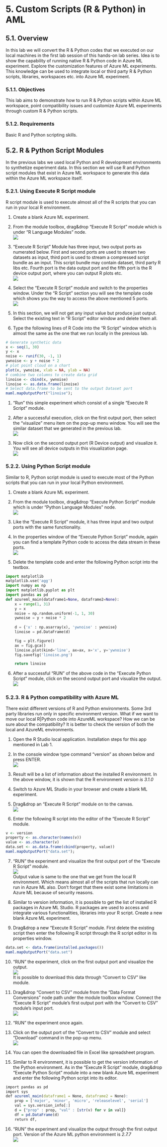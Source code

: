 # 5. Custom Scripts (R & Python) in AML
## 5.1. Overview
In this lab we will convert the R & Python codes that we executed on our local machines in the first lab session of this hands-on lab series. Idea is to show the capability of running native R & Python code in Azure ML experiment. Explore the customization features of Azure ML experiments. This knowledge can be used to integrate local or third party R & Python scripts, libraries, workspaces etc. into Azure ML experiment.  

### 5.1.1. Objectives
This lab aims to demonstrate how to run R & Python scripts within Azure ML workspace, point compatibility issues and customize Azure ML experiments through custom R & Python scripts.  

### 5.1.2. Requirements
Basic R and Python scripting skills.  

## 5.2. R & Python Script Modules
In the previous labs we used local Python and R development environments to synthetize experiment data. In this section we will use R and Python script modules that exist in Azure ML workspace to generate this data within the Azure ML workspace itself.  

### 5.2.1. Using Execute R Script module
R script module is used to execute almost all of the R scripts that you can run in your local R environment.  

1. Create a blank Azure ML experiment.  

1. From the module toolbox, drag&drop “Execute R Script” module which is under “R Language Modules” node.  
![](./imgs/5.2.i001.png) 

1. “Execute R Script” Module has three input, two output ports as numerated below. First and second ports are used to stream two datasets as input, third port is used to stream a compressed script bundle as an input. This script bundle may contain dataset, third party R libs etc. Fourth port is the data output port and the fifth port is the R device output port, where you can output R plots etc.  
![](./imgs/5.2.i002.png) 

1. Select the “Execute R Script” module and switch to the properties window. Under the “R Script” section you will see the template code which shows you the way to access the above mentioned 5 ports.  
![](./imgs/5.2.i003.png) 

1. In this section, we will not get any input value but produce just output. Select the existing text in “R Script” editor window and delete them all.  

1. Type the following lines of R Code into the “R Script” window which is almost the same as the one that we run locally in the previous lab.
```r
# Generate synthetic data
x <- seq(1, 30)
y <- x
noise <- runif(30, -1, 1)
ywnoise <- y + noise * 2
# plot point cloud on a chart
plot(x, ywnoise, xlab = NA, ylab = NA)
# combine two columns to create data grid
linoise <- cbind(x, ywnoise)
linoise <- as.data.frame(linoise)
# Select data.frame to be sent to the output Dataset port
maml.mapOutputPort("linoise");
```

1. “Run” this simple experiment which consist of a single “Execute R Script” module.  

8. After a successful execution, click on the first output port, then select the “visualize” menu item on the pop-up menu window. You will see the similar dataset that we generated in the previous lab.  
![](./imgs/5.2.i004.png) 

9. Now click on the second output port (R Device output) and visualize it. You will see all device outputs in this visualization page.  
![](./imgs/5.2.i005.png) 

### 5.2.2. Using Python Script module
Similar to R, Python script module is used to execute most of the Python scripts that you can run in your local Python environment.  

1. Create a blank Azure ML experiment.  

2. From the module toolbox, drag&drop “Execute Python Script” module which is under “Python Language Modules” node.  
![](./imgs/5.2.i006.png) 

3. Like the “Execute R Script” module, it has three input and two output ports with the same functionality.  

4. In the properties window of the “Execute Python Script” module, again you can find a template Python code to access the data stream in these ports.  
![](./imgs/5.2.i007.png) 

5. Delete the template code and enter the following Python script into the textbox.
```python
import matplotlib
matplotlib.use('agg')
import numpy as np
import matplotlib.pyplot as plt
import pandas as pd
def azureml_main(dataframe1=None, dataframe2=None):
    x = range(1, 31)
    y = x
    noise = np.random.uniform(-1, 1, 30)
    ywnoise = y + noise * 2
        
    d = {'x' : np.asarray(x), 'ywnoise' : ywnoise}
    linoise = pd.DataFrame(d)

    fig = plt.figure()
    ax = fig.gca()
    linoise.plot(kind='line', ax=ax, x='x', y='ywnoise')
    fig.savefig('linoise.png')

    return linoise
```

6. After a successful “RUN” of the above code in the “Execute Python Script” module, click on the second output port and visualize the output.  
![](./imgs/5.2.i008.png) 

### 5.2.3. R & Python compatibility with Azure ML
There exist different versions of R and Python environments. Some 3rd party libraries run only in specific environment version. What if we want to move our local R|Python code into AzureML workspace? How we can be sure about the compatibility? It is better to check the version of both the local and AzureML environments.  
1. Open the R Studio local application. Installation steps for this app mentioned in Lab 1.  

2. In the console window type command “version” as shown below and press ENTER.  
![](./imgs/5.2.i009.png) 

3. Result will be a list of information about the installed R environment. In the above window, it is shown that the R environment _version is 3.1.0_

4. Switch to Azure ML Studio in your browser and create a blank ML experiment.  

5. Drag&drop an “Execute R Script” module on to the canvas.  
![](./imgs/5.2.i010.png)  

6. Enter the following R script into the editor of the “Execute R Script” module.
```r
v <- version 
property <- as.character(names(v)) 
value <- as.character(v) 
data.set <- as.data.frame(cbind(property, value))
maml.mapOutputPort("data.set");
```  

7. “RUN” the experiment and visualize the first output port of the “Execute R Script” module.  
![](./imgs/5.2.i011.png)  
Output value is same to the one that we get from the local R environment. Which means almost all of the scripts that run locally can run in Azure ML also. Don’t forget that there exist some limitations in Azure ML because of security reasons.  

8. Similar to version information, it is possible to get the list of installed R packages in Azure ML Studio. R packages are used to access and integrate various functionalities, libraries into your R script. Create a new blank Azure ML experiment.  

9. Drag&drop a new “Execute R Script” module. First delete the existing script then enter the following R script through the R script editor in its properties window.  
```r
data.set <- data.frame(installed.packages()) 
maml.mapOutputPort("data.set")
```

10. “RUN” the experiment, click on the first output port and visualize the output.  
![](./imgs/5.2.i012.png)  
It is possible to download this data through “Convert to CSV” like module.  

11. Drag&drop “Convert to CSV” module from the “Data Format Conversions” node path under the module toolbox window. Connect the “Execute R Script” module’s first output port with the “Convert to CSV” module’s input port.  
![](./imgs/5.2.i013.png)  

12. “RUN” the experiment once again.

13. Click on the output port of the “Convert to CSV” module and select “Download” command in the pop-up menu.  
![](./imgs/5.2.i014.png)  

14. You can open the downloaded file in Excel like spreadsheet program.  

15. Similar to R environment, it is possible to get the version information of the Python environment. As in the “Execute R Script” module, drag&drop “Execute Python Script” module into a new blank Azure ML experiment and enter the following Python script into its editor.  
```r
import pandas as pd
import sys
def azureml_main(dataframe1 = None, dataframe2 = None):
    prop = ['major', 'minor', 'micro', 'releaselevel', 'serial']
    val = sys.version_info[:]
    d = {"prop" : prop, "val" : [str(v) for v in val]}
    df = pd.DataFrame(d)
    return df,
```  

16. “RUN” the experiment and visualize the output through the first output port. Version of the Azure ML python environment is _2.7.7_  
![](./imgs/5.2.i015.png)  
